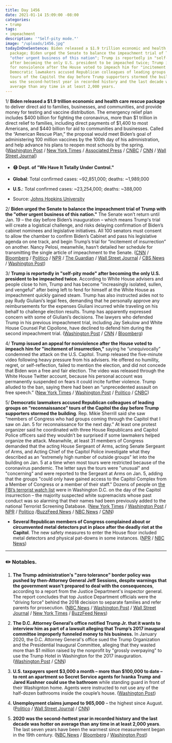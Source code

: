 ```yaml
---
title: Day 1456
date: 2021-01-14 15:09:00 -08:00
categories:
- trump
tags:
- impeachment
description: '"Self-pity mode."'
image: "/uploads/1456.jpg"
todayInOneSentence: Biden released a $1.9 trillion economic and health care rescue
  package; Biden urged the Senate to balance the impeachment trial of Trump with the
  "other urgent business of this nation"; Trump is reportedly in "self-pity mode"
  after becoming the only U.S. president to be impeached twice; Trump issued an appeal
  for nonviolence after the House voted to impeach him for "incitement of insurrection";
  Democratic lawmakers accused Republican colleagues of leading groups on “reconnaissance”
  tours of the Capitol the day before Trump supporters stormed the building; and 2020
  was the second-hottest year in recorded history and the last decade was hotter on
  average than any time in at least 2,000 years.
---
```


1/ **Biden released a $1.9 trillion economic and health care rescue package** to deliver direct aid to families, businesses, and communities, and provide money for testing and vaccine distribution. The emergency relief plan includes $400 billion for fighting the coronavirus, more than $1 trillion in direct relief to families, including direct payments of $1,400 to most Americans, and $440 billion for aid to communities and businesses. Called the “American Rescue Plan,” the proposal would meet Biden’s goal of administering 100 million vaccines by the 100th day of his administration, and help advance his plans to reopen most schools by the spring. ([Washington Post](https://www.washingtonpost.com/us-policy/2021/01/14/biden-stimulus-covid-relief/) / [New York Times](https://www.nytimes.com/2021/01/14/business/biden-economy.html?action=click&module=Alert&pgtype=Homepage) / [Associated Press](https://apnews.com/article/joe-biden-coronavirus-action-plan-3d8d5841bb9098a81ad9452fb2619024) / [CNBC](https://www.cnbc.com/2021/01/14/biden-stimulus-package-details-checks-unemployment-minimum-wage.html) / [CNN](https://www.cnn.com/2021/01/14/politics/biden-economic-rescue-package-coronavirus-stimulus/index.html) / [Wall Street Journal](https://www.wsj.com/articles/biden-to-propose-1-9-trillion-covid-19-package-11610661977?mod=breakingnews))

* #### 😷 Dept. of "We Have It Totally Under Control."

* **Global**: Total confirmed cases: \~92,851,000; deaths: \~1,989,000

* **U.S.**: Total confirmed cases: \~23,254,000; deaths: \~388,000

* Source: [Johns Hopkins University](https://coronavirus.jhu.edu/map.html)

2/ **Biden urged the Senate to balance the impeachment trial of Trump with the "other urgent business of this nation."** The Senate won’t return until Jan. 19 – the day before Biden’s inauguration – which means Trump's trial will create a logistical challenge, and risks delaying confirmation of Biden’s cabinet nominees and legislative initiatives. All 100 senators must consent to allow the chamber to confirm Biden’s Cabinet and pass his legislative agenda on one track, and begin Trump’s trial for “incitement of insurrection” on another. Nancy Pelosi, meanwhile, hasn’t detailed her schedule for transmitting the single article of impeachment to the Senate. ([CNN](https://www.cnn.com/2021/01/13/politics/biden-senate-impeachment/index.html) / [Bloomberg](https://www.bloomberg.com/news/articles/2021-01-14/trump-s-impeachment-trial-in-limbo-as-pelosi-mcconnell-silent?sref=MIBMEEoj) / [Politico](https://www.politico.com/news/2021/01/14/trump-impeachment-crashes-biden-inauguration-459333) / [NPR](https://www.npr.org/sections/biden-transition-updates/2021/01/14/956620254/his-cabinet-still-unconfirmed-biden-looks-at-plan-b-for-early-days-in-office) / [The Guardian](https://www.theguardian.com/us-news/2021/jan/14/trump-impeachment-biden-administration-senate-trial) / [Wall Street Journal](https://www.wsj.com/articles/busy-senate-to-juggle-trump-impeachment-trial-biden-agenda-11610645139) / [CBS News](https://www.cbsnews.com/news/biden-trump-impeachment-trial-senate-business/) / [Washington Post](https://www.washingtonpost.com/politics/2021/01/14/trump-impeachment-biden-transition-live-updates/#link-VTTIRAQZXVBVLHOQTQXGN7GQ5U))

3/ **Trump is reportedly in "self-pity mode" after becoming the only U.S. president to be impeached twice**. According to White House advisers and people close to him, Trump and has become "increasingly isolated, sullen, and vengeful" after being left to fend for himself at the White House as impeachment quickly gained steam. Trump has also instructed aides not to pay Rudy Giuliani’s legal fees, demanding that he personally approve any reimbursements for the expenses Giuliani incurred while traveling on his behalf to challenge election results. Trump has apparently expressed concern with some of Giuliani’s decisions. The lawyers who defended Trump in his previous impeachment trial, including Jay Sekulow and White House Counsel Pat Cipollone, have declined to defend him during the second impeachment trial. ([Washington Post](https://www.washingtonpost.com/politics/trump-isolated-impeachment/2021/01/13/0595675a-55b6-11eb-a931-5b162d0d033d_story.html) / [CNN](https://edition.cnn.com/politics/live-news/house-trump-impeachment-vote-01-13-21/h_ba9752fdf65b29ad98f4031e63fe8b52) / [Bloomberg](https://www.bloomberg.com/news/articles/2021-01-14/trump-struggles-to-build-legal-team-as-impeachment-trial-nears?sref=MIBMEEoj))

4/ **Trump issued an appeal for nonviolence after the House voted to impeach him for "incitement of insurrection,"** saying he “unequivocally” condemned the attack on the U.S. Capitol. Trump released the five-minute video following heavy pressure from his advisers. He offered no humility, regret, or self-reflection, failed to mention the election, and did not concede that Biden won a free and fair election. The video was released through the White House Twitter account, because his personal account was permanently suspended on fears it could incite further violence. Trump alluded to the ban, saying there had been an “unprecedented assault on free speech.” ([New York Times](https://www.nytimes.com/2021/01/13/us/politics/trump-video-capitol-riot.html) / [Washington Post](https://www.washingtonpost.com/politics/2021/01/13/trump-impeachment-biden-transition-live-updates/#link-QM7FNFBHFZAQJLK6GFMREIIS3E) / [Politico](https://www.politico.com/news/2021/01/13/trump-denounces-capitol-attack-459074) / [CNBC](https://www.cnbc.com/2021/01/13/trump-condemns-capitol-violence-a-week-after-riot-as-he-faces-second-impeachment-trial.html))

5/ **Democratic lawmakers accused Republican colleagues of leading groups on “reconnaissance” tours of the Capitol the day before Trump supporters stormed the building**. Rep. Mikie Sherrill said she saw “members of Congress who had groups coming through the Capitol that I saw on Jan. 5 for reconnaissance for the next day.” At least one protest organizer said he coordinated with three House Republicans and Capitol Police officers said they wouldn’t be surprised if some lawmakers helped organize the attack. Meanwhile, at least 31 members of Congress demanded that the acting House Sergeant of Arms, acting Senate Sergeant of Arms, and Acting Chief of the Capitol Police investigate what they described as an “extremely high number of outside groups” let into the building on Jan. 5 at a time when most tours were restricted because of the coronavirus pandemic. The letter says the tours were "unusual" and "concerning" and were reported to the Sergeant at Arms on Jan. 5, adding that the groups "could only have gained access to the Capitol Complex from a Member of Congress or a member of their staff." Dozens of people on [the FBI’s terrorist watch list](https://www.washingtonpost.com/national-security/terror-watchlist-capitol-riot-fbi/2021/01/14/07412814-55f7-11eb-a931-5b162d0d033d_story.html) were in Washington D.C. on the day of the Capitol insurrection – the majority suspected white supremacists whose past conduct was so alarming that their names had been previously added to the national Terrorist Screening Database. ([New York Times](https://www.nytimes.com/2021/01/13/us/politics/capitol-riot-investigation.html) / [Washington Post](https://www.washingtonpost.com/nation/2021/01/13/mikie-sherrill-reconnaissance-capitol-attack/) / [NPR](https://www.npr.org/sections/insurrection-at-the-capitol/2021/01/13/956426253/rep-tim-ryan-probe-under-way-on-whether-members-gave-capitol-tours-to-rioters) / [Politico](https://www.politico.com/news/2021/01/12/mikie-sherrill-capitol-hill-attack-458655) /[BuzzFeed News](https://www.buzzfeednews.com/article/emmanuelfelton/capitol-police-angry-congress-members-ignore-metal-detectors) / [NBC News](https://www.nbcnews.com/politics/congress/live-blog/2021-01-13-trump-impeachment-25th-amendment-n1253971/ncrd1254116#blogHeader) / [CNN](https://www.cnn.com/2021/01/13/politics/capitol-insurrection-insider-help/index.html))

* **Several Republican members of Congress complained about or circumvented metal detectors put in place after the deadly riot at the Capitol**. The new safety measures to enter the House floor included metal detectors and physical pat-downs in some instances. ([NPR](https://www.npr.org/sections/insurrection-at-the-capitol/2021/01/12/956254491/republicans-lash-out-against-new-security-measures-at-the-capitol) / [NBC News](https://www.nbcnews.com/politics/congress/republicans-protest-circumvent-new-metal-detectors-inside-capitol-after-riot-n1254011))

---

### ✏️ Notables.

1. **The Trump administration's "zero tolerance" border policy was pushed by then-Attorney General Jeff Sessions, despite warnings that the government wasn't prepared to deal with the consequences**, according to a report from the Justice Department's inspector general. The report concludes that top Justice Department officials were the "driving force" behind the 2018 decision to separate families and refer parents for prosecution. ([NBC News](https://www.nbcnews.com/politics/immigration/justice-officials-respond-new-report-family-separation-blaming-trump-expressing-n1254278) / [Washington Post](https://www.washingtonpost.com/national/trumps-zero-tolerance-border-policy-was-pushed-aggressively-by-jeff-sessions-despite-warnings-justice-department-review-finds/2021/01/14/b283093a-567a-11eb-89bc-7f51ceb6bd57_story.html) / [Wall Street Journal](https://www.wsj.com/articles/justice-department-probe-faults-sessions-in-pressing-policy-of-separating-immigrant-families-11610651780) / [New York Times](https://www.nytimes.com/2021/01/14/us/politics/trump-family-separation.html) / [BuzzFeed News](https://www.buzzfeednews.com/article/adolfoflores/justice-department-immigrant-family-separation-report))

2. **The D.C. Attorney General’s office notified Trump Jr. that it wants to interview him as part of a lawsuit alleging that Trump’s 2017 inaugural committee improperly funneled money to his business.** In January 2020, the D.C. Attorney General's office sued the Trump Organization and the Presidential Inaugural Committee, alleging that they wasted more than $1 million raised by the nonprofit by "grossly overpaying" to use the Trump Hotel in Washington for the 2017 inauguration. ([Washington Post](https://www.washingtonpost.com/politics/dc-attorney-general-seeks-to-interview-presidents-eldest-son-in-a-case-alleging-improper-spending-by-2017-inaugural-committee/2021/01/14/3fddb654-55e0-11eb-a931-5b162d0d033d_story.html) / [CNN](https://www.cnn.com/2021/01/14/politics/dc-attorney-general-donald-trump-jr-inaugural-funds-abuse/index.html))

3. **U.S. taxpayers spent $3,000 a month – more than $100,000 to date – to rent an apartment so Secret Service agents for Ivanka Trump and Jared Kushner could use the bathroom** while standing guard in front of their Washignton home. Agents were instructed to not use any of the half-dozen bathrooms inside the couple’s house. ([Washington Post](https://www.washingtonpost.com/dc-md-va/2021/01/14/secret-service-bathroom-ivanka-trump-jared-kushner/))

4. **Unemployment claims jumped to 965,000** – the highest since August. ([Politico](https://www.politico.com/news/2021/01/14/unemployment-claims-virus-459282) / [Wall Street Journal](https://www.wsj.com/articles/weekly-jobless-claims-coronavirus-01-14-2021-11610573648) / [CNN](https://www.cnn.com/2021/01/14/politics/300-unemployment-benefit-congress/index.html))

5. **2020 was the second-hottest year in recorded history and the last decade was hotter on average than any time in at least 2,000 years**. The last seven years have been the warmest since measurement began in the 19th century. ([NBC News](https://www.nbcnews.com/science/environment/2020-was-second-hottest-year-record-noaa-says-n1254302) / [Bloomberg](https://www.bloomberg.com/news/articles/2021-01-14/global-warming-led-to-2020-tie-for-the-hottest-year-on-record?srnd=premium&sref=MIBMEEoj) / [Washington Post](https://www.washingtonpost.com/climate-environment/interactive/2021/2020-tied-for-hottest-year-on-record/))
